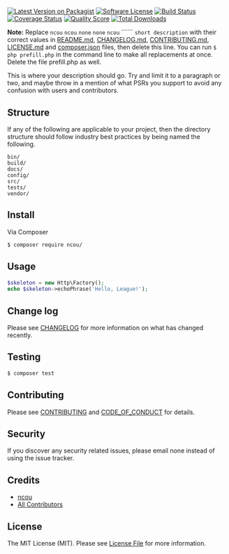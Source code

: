 # 

[![Latest Version on Packagist][ico-version]][link-packagist]
[![Software License][ico-license]](LICENSE.md)
[![Build Status][ico-travis]][link-travis]
[![Coverage Status][ico-scrutinizer]][link-scrutinizer]
[![Quality Score][ico-code-quality]][link-code-quality]
[![Total Downloads][ico-downloads]][link-downloads]

**Note:** Replace ```ncou``` ```ncou``` ```none``` ```none``` ```ncou``` `````` ```short description``` with their correct values in [README.md](README.md), [CHANGELOG.md](CHANGELOG.md), [CONTRIBUTING.md](CONTRIBUTING.md), [LICENSE.md](LICENSE.md) and [composer.json](composer.json) files, then delete this line. You can run `$ php prefill.php` in the command line to make all replacements at once. Delete the file prefill.php as well.

This is where your description should go. Try and limit it to a paragraph or two, and maybe throw in a mention of what
PSRs you support to avoid any confusion with users and contributors.

## Structure

If any of the following are applicable to your project, then the directory structure should follow industry best practices by being named the following.

```
bin/        
build/
docs/
config/
src/
tests/
vendor/
```


## Install

Via Composer

``` bash
$ composer require ncou/
```

## Usage

``` php
$skeleton = new Http\Factory();
echo $skeleton->echoPhrase('Hello, League!');
```

## Change log

Please see [CHANGELOG](CHANGELOG.md) for more information on what has changed recently.

## Testing

``` bash
$ composer test
```

## Contributing

Please see [CONTRIBUTING](CONTRIBUTING.md) and [CODE_OF_CONDUCT](CODE_OF_CONDUCT.md) for details.

## Security

If you discover any security related issues, please email none instead of using the issue tracker.

## Credits

- [ncou][link-author]
- [All Contributors][link-contributors]

## License

The MIT License (MIT). Please see [License File](LICENSE.md) for more information.

[ico-version]: https://img.shields.io/packagist/v/ncou/.svg?style=flat-square
[ico-license]: https://img.shields.io/badge/license-MIT-brightgreen.svg?style=flat-square
[ico-travis]: https://img.shields.io/travis/ncou/Chiron-Psr17FactoryFinder/master.svg?style=flat-square
[ico-scrutinizer]: https://img.shields.io/scrutinizer/coverage/g/ncou/.svg?style=flat-square
[ico-code-quality]: https://img.shields.io/scrutinizer/g/ncou/.svg?style=flat-square
[ico-downloads]: https://img.shields.io/packagist/dt/ncou/.svg?style=flat-square

[link-packagist]: https://packagist.org/packages/ncou/
[link-travis]: https://travis-ci.org/ncou/
[link-scrutinizer]: https://scrutinizer-ci.com/g/ncou/Chiron-Psr17FactoryFinder/code-structure
[link-code-quality]: https://scrutinizer-ci.com/g/ncou/
[link-downloads]: https://packagist.org/packages/ncou/
[link-author]: https://github.com/ncou
[link-contributors]: ../../contributors
